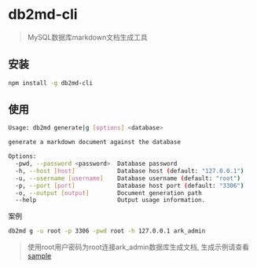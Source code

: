 # db2md-cli

> MySQL数据库markdown文档生成工具

## 安装

``` sh
npm install -g db2md-cli
```

## 使用

``` sh
Usage: db2md generate|g [options] <database>

generate a markdown document against the database

Options:
  -pwd, --password <password>  Database password
  -h, --host [host]            Database host (default: "127.0.0.1")
  -u, --username [username]    Database username (default: "root")
  -p, --port [port]            Database host port (default: "3306")
  -o, --output [output]        Document generation path
  --help                       Output usage information.
```

案例

``` sh
db2md g -u root -p 3306 -pwd root -h 127.0.0.1 ark_admin
```

> 使用root用户密码为root连接ark_admin数据库生成文档, 生成示例请查看[sample](https://github.com/hackycy/db2md-cli/blob/main/sample)
